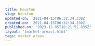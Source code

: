 ```yaml
---
title: Houston
slug: houston
updated-on: '2021-04-15T06:32:34.330Z'
created-on: '2021-04-15T06:32:34.330Z'
published-on: '2023-12-05T18:21:52.835Z'
layout: '[market-areas].html'
tags: market-areas
---
```



